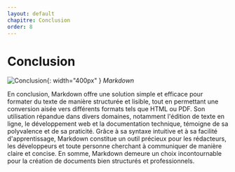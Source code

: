 ```yaml
---
layout: default
chapitre: Conclusion
order: 8
---
```


# Conclusion

![Conclusion](/lab-markdown/rappel-markdown/images/markdown.png){: width="400px" }
*Markdown*

En conclusion, Markdown offre une solution simple et efficace pour formater du texte de manière structurée et lisible, tout en permettant une conversion aisée vers différents formats tels que HTML ou PDF. Son utilisation répandue dans divers domaines, notamment l'édition de texte en ligne, le développement web et la documentation technique, témoigne de sa polyvalence et de sa praticité. Grâce à sa syntaxe intuitive et à sa facilité d'apprentissage, Markdown constitue un outil précieux pour les rédacteurs, les développeurs et toute personne cherchant à communiquer de manière claire et concise. En somme, Markdown demeure un choix incontournable pour la création de documents bien structurés et professionnels.
